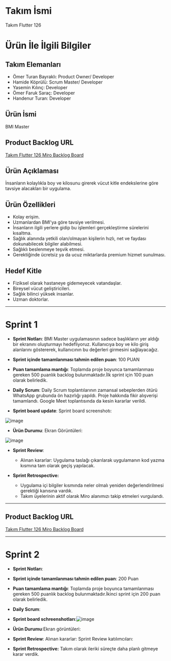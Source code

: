 # **Takım İsmi**

Takım Flutter 126

# Ürün İle İlgili Bilgiler

## Takım Elemanları
- Ömer Turan Bayraklı: Product Owner/ Developer
- Hamide Köprülü: Scrum Master/ Developer
- Yasemin Kılınç: Developer
- Ömer Faruk Saraç: Developer
- Handenur Turan: Developer
  
## Ürün İsmi

BMI Master

## Product Backlog URL

[Takım Flutter 126 Miro Backlog Board](https://miro.com/welcomeonboard/SU9mMjZyTWFjVUlMOTN4NThLNjFha2RSUFkzUGFkZ3hhamE1cXNhYUxldFRKcUw2YnZGYmhCNllxbTlncnFqMHwzNDU4NzY0NTU3Mzc1OTk1ODk0fDI=?share_link_id=82007892487)


## Ürün Açıklaması

İnsanların kolaylıkla boy ve kilosunu girerek vücut kitle endekslerine göre tavsiye alacakları bir uygulama.

## Ürün Özellikleri

- Kolay erişim.
- Uzmanlardan BMI'ya göre tavsiye verilmesi.
- İnsanların ilgili yerlere gidip bu işlemleri gerçekleştirme sürelerini kısaltma.
- Sağlık alanında yetkili olan/olmayan kişilerin hızlı, net ve faydası dokunabilecek bilgiler alabilmesi.
- Sağlıklı beslenmeye teşvik etmesi.
- Gerektiğinde ücretsiz ya da ucuz miktarlarda premium hizmet sunulması.
  
  
  

## Hedef Kitle

- Fiziksel olarak hastaneye gidemeyecek vatandaşlar.
- Bireysel vücut geliştiricileri.
- Sağlık bilinci yüksek insanlar.
- Uzman doktorlar.





---

# Sprint 1

- **Sprint Notları**: BMI Master uygulamasının sadece başlıkların yer aldığı bir ekranını oluşturmayı hedefliyoruz. Kullanıcıya boy ve kilo giriş alanlarını göstererek, kullanıcının bu değerleri girmesini sağlayacağız.

- **Sprint içinde tamamlanması tahmin edilen puan**: 100 PUAN


- **Puan tamamlama mantığı**: Toplamda proje boyunca tamamlanması gereken 500 puanlık backlog bulunmaktadır.İlk sprint için 100 puan olarak belirledik.
 

 - **Daily Scrum**: Daily Scrum toplantılarının zamansal sebeplerden ötürü WhatsApp grubunda ön hazırlığı yapıldı. Proje hakkında fikir alışverişi tamamlandı. Google Meet toplantısında da kesin kararlar verildi.

  - **Sprint board update**: Sprint board screenshotı:
    
![image](https://github.com/hamidekkopruLu/OUA-F126/assets/136333627/b222bf96-322d-4be2-895a-0ce965f84ba4)

- **Ürün Durumu**:  Ekran Görüntüleri:
  
![image](https://github.com/hamidekkopruLu/OUA-F126/assets/114291299/0915b9c2-e5a6-4e30-9650-038939a62783)

 
- **Sprint Review**:
  -  Alınan kararlar: Uygulama taslağı çıkarılarak uygulamanın kod yazma kısmına tam olarak geçiş yapılacak.

 - **Sprint Retrospective:**
 
   - Uygulama içi bilgiler kısmında neler olmalı yeniden değerlendirilmesi gerektiği kanısına vardık.
   - Takım üyelerinin aktif olarak Miro alanımızı takip etmeleri vurgulandı.
     

  

---

## Product Backlog URL

[Takım Flutter 126 Miro Backlog Board](https://miro.com/welcomeonboard/SU9mMjZyTWFjVUlMOTN4NThLNjFha2RSUFkzUGFkZ3hhamE1cXNhYUxldFRKcUw2YnZGYmhCNllxbTlncnFqMHwzNDU4NzY0NTU3Mzc1OTk1ODk0fDI=?share_link_id=82007892487)

---

# Sprint 2

- **Sprint Notları**:

- **Sprint içinde tamamlanması tahmin edilen puan**: 200 Puan

- **Puan tamamlama mantığı**: Toplamda proje boyunca tamamlanması gereken 500 puanlık backlog bulunmaktadır.İkinci sprint için 200 puan olarak belirledik.

- **Daily Scrum**:

- **Sprint board schreenshotları**:![image](https://github.com/hamidekkopruLu/OUA-F126/assets/136333627/0d4fa3ff-da3c-4bb4-9eb8-7f405bad10ca)


- **Ürün Durumu**:Ekran görüntüleri:

 - **Sprint Review**:
Alınan kararlar: 
Sprint Review katılımcıları:

- **Sprint Retrospective:**
Takım olarak ileriki süreçte daha planlı gitmeye karar verdik.
     
     

